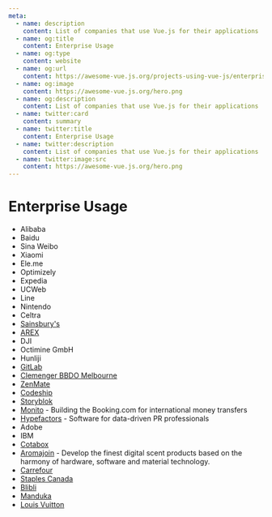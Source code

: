 ```yaml
---
meta:
  - name: description
    content: List of companies that use Vue.js for their applications
  - name: og:title
    content: Enterprise Usage
  - name: og:type
    content: website
  - name: og:url
    content: https://awesome-vue.js.org/projects-using-vue-js/enterprise-usage.html
  - name: og:image
    content: https://awesome-vue.js.org/hero.png
  - name: og:description
    content: List of companies that use Vue.js for their applications
  - name: twitter:card
    content: summary
  - name: twitter:title
    content: Enterprise Usage
  - name: twitter:description
    content: List of companies that use Vue.js for their applications
  - name: twitter:image:src
    content: https://awesome-vue.js.org/hero.png
---
```


# Enterprise Usage

- Alibaba
- Baidu
- Sina Weibo
- Xiaomi
- Ele.me
- Optimizely
- Expedia
- UCWeb
- Line
- Nintendo
- Celtra
- [Sainsbury's](https://sainsburys.jobs/)
- [AREX](https://arex.io/)
- DJI
- Octimine GmbH
- Hunliji
- [GitLab](https://about.gitlab.com/2016/10/20/why-we-chose-vue/)
- [Clemenger BBDO Melbourne](https://clemengerbbdo.com.au)
- [ZenMate](https://zenmate.com)
- [Codeship](https://blog.codeship.com/consider-vuejs-next-web-project/)
- [Storyblok](https://app.storyblok.com)
- [Monito](https://www.monito.com) - Building the Booking.com for international money transfers
- [Hypefactors](https://hypefactors.com) - Software for data-driven PR professionals
- Adobe
- IBM
- [Cotabox](https://cotabox.com.br)
- [Aromajoin](https://aromajoin.com) - Develop the finest digital scent products based on the harmony of hardware, software and material technology.
- [Carrefour](https://www.carrefour.fr)
- [Staples Canada](https://www.staples.ca/)
- [Blibli](https://www.blibli.com)
- [Manduka](https://www.manduka.com/)
- [Louis Vuitton](https://us.louisvuitton.com/eng-us/homepage)
